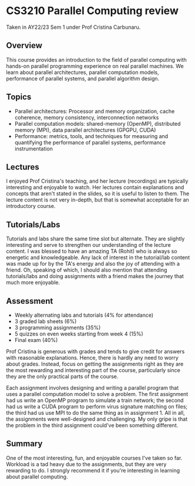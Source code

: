 # CS3210 Parallel Computing review

Taken in AY22/23 Sem 1 under Prof Cristina Carbunaru.

## Overview
This course provides an introduction to the field of parallel computing with hands-on parallel programming experience on real parallel machines. We learn about parallel architectures, parallel computation models, performance of parallel systems, and parallel algorithm design.

## Topics
- Parallel architectures: Processor and memory organization, cache coherence, memory consistency, interconnection networks
- Parallel computation models: shared-memory (OpenMP), distributed memory (MPI), data parallel architectures (GPGPU, CUDA)
- Performance: metrics, tools, and techniques for measuring and quantifying the performance of parallel systems, performance instrumentation

## Lectures
I enjoyed Prof Cristina's teaching, and her lecture (recordings) are typically interesting and enjoyable to watch. Her lectures contain explanations and concepts that aren't stated in the slides, so it is useful to listen to them. The lecture content is not very in-depth, but that is somewhat acceptable for an introductory course.

## Tutorials/Labs
Tutorials and labs share the same time slot but alternate. They are slightly interesting and serve to strengthen our understanding of the lecture content. I was blessed to have an amazing TA (Rohit) who is always so energetic and knowledgeable. Any lack of interest in the tutorial/lab content was made up for by the TA's energy and also the joy of attending with a friend. Oh, speaking of which, I should also mention that attending tutorials/labs and doing assignments with a friend makes the journey that much more enjoyable.

## Assessment
- Weekly alternating labs and tutorials (4% for attendance)
- 3 graded lab sheets (6%)
- 3 programming assignments (35%)
- 5 quizzes on even weeks starting from week 4 (15%)
- Final exam (40%)

Prof Cristina is generous with grades and tends to give credit for answers with reasonable explanations. Hence, there is hardly any need to worry about grades. Instead, focus on getting the assignments right as they are the most rewarding and interesting part of the course, particularly since they are the only practical parts of the course.

Each assignment involves designing and writing a parallel program that uses a parallel computation model to solve a problem. The first assignment had us write an OpenMP program to simulate a train network; the second had us write a CUDA program to perform virus signature matching on files; the third had us use MPI to do the same thing as in assignment 1. All in all, the assignments were well-designed and challenging. My only gripe is that the problem in the third assignment could've been something different.

## Summary
One of the most interesting, fun, and enjoyable courses I've taken so far. Workload is a tad heavy due to the assignments, but they are very rewarding to do. I strongly recommend it if you're interesting in learning about parallel computing.
